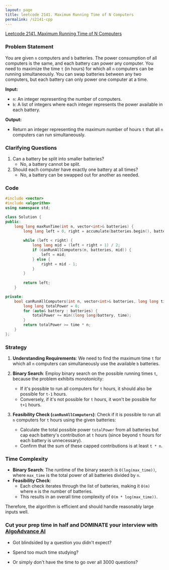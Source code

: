 ```yaml
---
layout: page
title: leetcode 2141. Maximum Running Time of N Computers
permalink: /s2141-cpp
---
```

[Leetcode 2141. Maximum Running Time of N Computers](https://algoadvance.github.io/algoadvance/l2141)
### Problem Statement

You are given `n` computers and `b` batteries. The power consumption of all computers is the same, and each battery can power any computer. You need to maximize the time `t` (in hours) for which all `n` computers can be running simultaneously. You can swap batteries between any two computers, but each battery can only power one computer at a time.

**Input:**
- `n`: An integer representing the number of computers.
- `b`: A list of integers where each integer represents the power available in each battery.

**Output:**
- Return an integer representing the maximum number of hours `t` that all `n` computers can run simultaneously.

### Clarifying Questions

1. Can a battery be split into smaller batteries? 
   - No, a battery cannot be split.
2. Should each computer have exactly one battery at all times?
   - No, a battery can be swapped out for another as needed.

### Code

```cpp
#include <vector>
#include <algorithm>
using namespace std;

class Solution {
public:
    long long maxRunTime(int n, vector<int>& batteries) {
        long long left = 0, right = accumulate(batteries.begin(), batteries.end(), 0LL) / n;
        
        while (left < right) {
            long long mid = (left + right + 1) / 2;
            if (canRunAllComputers(n, batteries, mid)) {
                left = mid;
            } else {
                right = mid - 1;
            }
        }
        
        return left;
    }

private:
    bool canRunAllComputers(int n, vector<int>& batteries, long long time) {
        long long totalPower = 0;
        for (auto& battery : batteries) {
            totalPower += min((long long)battery, time);
        }
        return totalPower >= time * n;
    }
};
```

### Strategy

1. **Understanding Requirements**: We need to find the maximum time `t` for which all `n` computers can simultaneously use the available `b` batteries.

2. **Binary Search**: Employ binary search on the possible running times `t`, because the problem exhibits monotonicity:
    - If it's possible to run all computers for `t` hours, it should also be possible for `t-1` hours.
    - Conversely, if it's not possible for `t` hours, it won't be possible for `t+1` hours.

3. **Feasibility Check (`canRunAllComputers`)**: Check if it is possible to run all `n` computers for `t` hours using the given batteries:
    - Calculate the total possible power `totalPower` from all batteries but cap each battery's contribution at `t` hours (since beyond `t` hours for each battery is unnecessary).
    - Confirm that the sum of these capped contributions is at least `t * n`.

### Time Complexity

- **Binary Search**: The runtime of the binary search is `O(log(max_time))`, where `max_time` is the total power of all batteries divided by `n`.
- **Feasibility Check**:
    - Each check iterates through the list of batteries, making it `O(m)` where `m` is the number of batteries.
    - This results in an overall time complexity of `O(m * log(max_time))`.

Therefore, the algorithm is efficient and should handle reasonably large inputs well.


### Cut your prep time in half and DOMINATE your interview with [AlgoAdvance AI](https://algoAdvance.com)

- Got blindsided by a question you didn't expect?

- Spend too much time studying?

- Or simply don't have the time to go over all 3000 questions?


